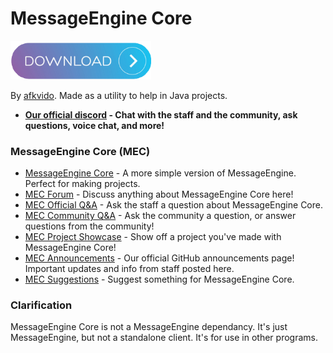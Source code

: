 # MessageEngine Core

[<img src="https://raw.githubusercontent.com/afkvido/image-repository/ImageRepo/Modern%20Download%20Button.png" width="225"/>](https://afkvido-development.github.io/MessageEngine-Core)

By [afkvido](https://github.com/afkvido). Made as a utility to help in Java projects.

* **[Our official discord](https://disboard.org/server/893975758677086238) - Chat with the staff and the community, ask questions, voice chat, and more!** 

### MessageEngine Core (MEC)
  * [MessageEngine Core](https://github.com/afkvido-development/MessageEngine-Core) - A more simple version of MessageEngine. Perfect for making projects.
  * [MEC Forum](https://github.com/afkvido-development/MessageEngine-Core/discussions/categories/forum) - Discuss anything about MessageEngine Core here!
  * [MEC Official Q&A](https://github.com/afkvido-development/MessageEngine-Core/discussions/categories/official-q-a) - Ask the staff a question about MessageEngine Core.
  * [MEC Community Q&A](https://github.com/afkvido-development/MessageEngine-Core/discussions/categories/community-q-a) - Ask the community a question, or answer questions from the community!
  * [MEC Project Showcase](https://github.com/afkvido-development/MessageEngine-Core/discussions/categories/project-showcase) - Show off a project you've made with MessageEngine Core!
  * [MEC Announcements](https://github.com/afkvido-development/MessageEngine-Core/discussions/categories/announcements) - Our official GitHub announcements page! Important updates and info from staff posted here.
  * [MEC Suggestions](https://github.com/afkvido-development/MessageEngine-Core/discussions/categories/suggestions) - Suggest something for MessageEngine Core.

### Clarification
MessageEngine Core is not a MessageEngine dependancy. It's just MessageEngine, but not a standalone client. It's for use in other programs.
